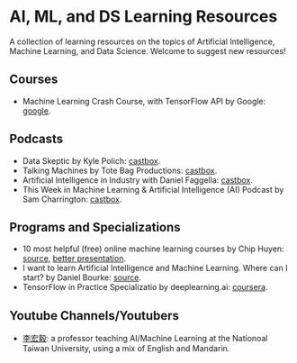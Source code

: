 # AI, ML, and DS Learning Resources
A collection of learning resources on the topics of Artificial Intelligence, Machine Learning, and Data Science. Welcome to suggest new resources!


## Courses
* Machine Learning Crash Course, with TensorFlow API by Google: [google](https://developers.google.com/machine-learning/crash-course/).

## Podcasts
* Data Skeptic by Kyle Polich: [castbox](https://castbox.fm/channel/Data-Skeptic-id635).
* Talking Machines by Tote Bag Productions: [castbox](https://castbox.fm/channel/Talking-Machines-id650739).
* Artificial Intelligence in Industry with Daniel Faggella: [castbox](https://castbox.fm/channel/Artificial-Intelligence-in-Industry-with-Daniel-Faggella-id25629).
* This Week in Machine Learning & Artificial Intelligence (AI) Podcast by Sam Charrington: [castbox](https://castbox.fm/channel/This-Week-in-Machine-Learning-%26-Artificial-Intelligence-(AI)-Podcast-id1324315).


## Programs and Specializations

* 10 most helpful (free) online machine learning courses by Chip Huyen: [source](https://twitter.com/chipro/status/1157772112876060672), [better presentation](https://threadreaderapp.com/thread/1157772112876060672.html).
* I want to learn Artificial Intelligence and Machine Learning. Where can I start? by Daniel Bourke: [source](https://hackernoon.com/i-want-to-learn-artificial-intelligence-and-machine-learning-where-can-i-start-7a392a3086ec).
* TensorFlow in Practice Specializatio by deeplearning.ai: [coursera](https://www.coursera.org/specializations/tensorflow-in-practice).

## Youtube Channels/Youtubers
* [李宏毅](https://www.youtube.com/channel/UC2ggjtuuWvxrHHHiaDH1dlQ/): a professor teaching AI/Machine Learning at the Nationoal Taiwan University, using a mix of English and Mandarin.

